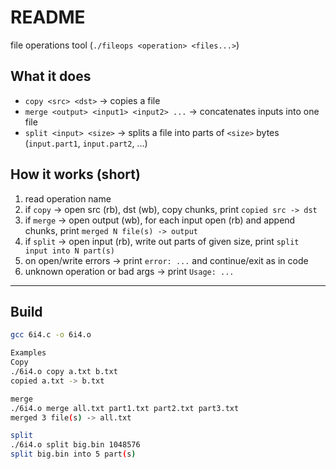 # README

file operations tool (`./fileops <operation> <files...>`)

## What it does
- `copy <src> <dst>` → copies a file
- `merge <output> <input1> <input2> ...` → concatenates inputs into one file
- `split <input> <size>` → splits a file into parts of `<size>` bytes (`input.part1`, `input.part2`, ...)

## How it works (short)
1) read operation name  
2) if `copy` → open src (rb), dst (wb), copy chunks, print `copied src -> dst`  
3) if `merge` → open output (wb), for each input open (rb) and append chunks, print `merged N file(s) -> output`  
4) if `split` → open input (rb), write out parts of given size, print `split input into N part(s)`  
5) on open/write errors → print `error: ...` and continue/exit as in code  
6) unknown operation or bad args → print `Usage: ...`

---

## Build
```bash
gcc 6i4.c -o 6i4.o

Examples
Copy
./6i4.o copy a.txt b.txt
copied a.txt -> b.txt

merge
./6i4.o merge all.txt part1.txt part2.txt part3.txt
merged 3 file(s) -> all.txt

split
./6i4.o split big.bin 1048576
split big.bin into 5 part(s)